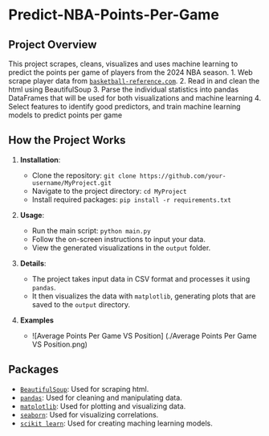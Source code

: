 # Predict-NBA-Points-Per-Game

## Project Overview
This project scrapes, cleans, visualizes and uses machine learning to predict the points per game of players from the 2024 NBA season. 1. Web scrape player data from [`basketball-reference.com`](https://www.basketball-reference.com).
2. Read in and clean the html using BeautifulSoup
3. Parse the individual statistics into pandas DataFrames that will be used for both visualizations and machine learning
4. Select features to identify good predictors, and train machine learning models to predict points per game

## How the Project Works

1. **Installation**:
   - Clone the repository: `git clone https://github.com/your-username/MyProject.git`
   - Navigate to the project directory: `cd MyProject`
   - Install required packages: `pip install -r requirements.txt`

2. **Usage**:
   - Run the main script: `python main.py`
   - Follow the on-screen instructions to input your data.
   - View the generated visualizations in the `output` folder.

3. **Details**:
   - The project takes input data in CSV format and processes it using `pandas`.
   - It then visualizes the data with `matplotlib`, generating plots that are saved to the `output` directory.
  
4. **Examples**
   - ![Average Points Per Game VS Position] (./Average Points Per Game VS Position.png)
  

## Packages
- [`BeautifulSoup`](https://www.crummy.com/software/BeautifulSoup/bs4/doc/): Used for scraping html.
- [`pandas`](https://pandas.pydata.org/docs/index.html): Used for cleaning and manipulating data.
- [`matplotlib`](https://matplotlib.org/stable/index.html): Used for plotting and visualizing data.
- [`seaborn`](https://seaborn.pydata.org): Used for visualizing correlations.
- [`scikit learn`](https://scikit-learn.org/stable/): Used for creating maching learning models.
